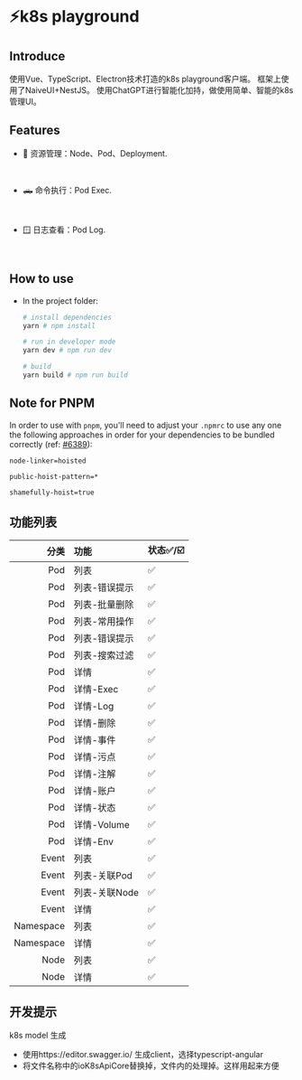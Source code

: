  
# ⚡k8s playground

 
 
## Introduce
使用Vue、TypeScript、Electron技术打造的k8s playground客户端。
框架上使用了NaiveUI+NestJS。
使用ChatGPT进行智能化加持，做使用简单、智能的k8s 管理UI。

## Features

- 🔨 资源管理：Node、Pod、Deployment.
<br>

- 🛻 命令执行：Pod Exec.
<br>

- 🪟 日志查看：Pod Log.
<br>


## How to use

- In the project folder: 
  ```bash
  # install dependencies
  yarn # npm install

  # run in developer mode
  yarn dev # npm run dev

  # build
  yarn build # npm run build
  ```

## Note for PNPM

In order to use with `pnpm`, you'll need to adjust your `.npmrc` to use any one the following approaches in order for your dependencies to be bundled correctly (ref: [#6389](https://github.com/electron-userland/electron-builder/issues/6289#issuecomment-1042620422)):
```
node-linker=hoisted
```
```
public-hoist-pattern=*
```
```
shamefully-hoist=true
```
## 功能列表
|        分类 | 功能        | 	状态✅/☑️ |
|----------:|:----------|:--------|
|       Pod | 列表        | ✅       |
|       Pod | 列表-错误提示   | ✅       |
|       Pod | 列表-批量删除   | ✅       |
|       Pod | 列表-常用操作   | ✅       |
|       Pod | 列表-错误提示   | ✅       |
|       Pod | 列表-搜索过滤   | ✅       |
|       Pod | 详情        | ✅       |
|       Pod | 详情-Exec   | ✅       |
|       Pod | 详情-Log    | ✅       |
|       Pod | 详情-删除     | ✅       |
|       Pod | 详情-事件     | ✅       |
|       Pod | 详情-污点     | ✅       |
|       Pod | 详情-注解     | ✅       |
|       Pod | 详情-账户     | ✅       |
|       Pod | 详情-状态     | ✅       |
|       Pod | 详情-Volume | ✅       |
|       Pod | 详情-Env    | ✅       |
|     Event | 列表        | ✅       |
|     Event | 列表-关联Pod  | ✅       |
|     Event | 列表-关联Node | ✅       |
|     Event | 详情        | ✅       |
| Namespace | 列表        | ✅       |
| Namespace | 详情        | ✅       |
|      Node | 列表        | ✅       |
|      Node | 详情        | ✅       |
## 开发提示
 
k8s model 生成
 * 使用https://editor.swagger.io/ 生成client，选择typescript-angular
 * 将文件名称中的ioK8sApiCore替换掉，文件内的处理掉。这样用起来方便
